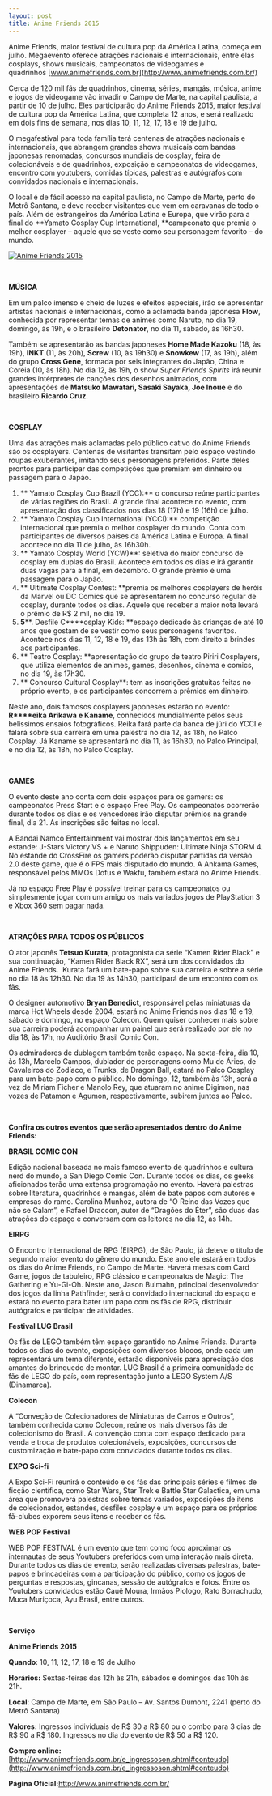 ```yaml
---
layout: post
title: Anime Friends 2015
---
```


Anime Friends, maior festival de cultura pop da América Latina, começa em julho. Megaevento oferece atrações nacionais e internacionais, entre elas cosplays, shows musicais, campeonatos de videogames e quadrinhos [www.animefriends.com.br](http://www.animefriends.com.br/)

Cerca de 120 mil fãs de quadrinhos, cinema, séries, mangás, música, anime e jogos de videogame vão invadir o Campo de Marte, na capital paulista, a partir de 10 de julho. Eles participarão do Anime Friends 2015, maior festival de cultura pop da América Latina, que completa 12 anos, e será realizado em dois fins de semana, nos dias 10, 11, 12, 17, 18 e 19 de julho.

O megafestival para toda família terá centenas de atrações nacionais e internacionais, que abrangem grandes shows musicais com bandas japonesas renomadas, concursos mundiais de cosplay, feira de colecionáveis e de quadrinhos, exposição e campeonatos de videogames, encontro com youtubers, comidas típicas, palestras e autógrafos com convidados nacionais e internacionais.

O local é de fácil acesso na capital paulista, no Campo de Marte, perto do Metrô Santana, e deve receber visitantes que vem em caravanas de todo o país. Além de estrangeiros da América Latina e Europa, que virão para a final do **Yamato Cosplay Cup International, **campeonato que premia o melhor cosplayer – aquele que se veste como seu personagem favorito – do mundo.

[![Anime Friends 2015](../content/images/2015/07/ANIME-FRIENDS.jpg)](../content/images/2015/07/ANIME-FRIENDS.jpg)

 

**MÚSICA**

Em um palco imenso e cheio de luzes e efeitos especiais, irão se apresentar artistas nacionais e internacionais, como a aclamada banda japonesa **Flow**, conhecida por representar temas de animes como Naruto, no dia 19, domingo, às 19h, e o brasileiro **Detonator**, no dia 11, sábado, às 16h30.

Também se apresentarão as bandas japoneses **Home Made Kazoku** (18, às 19h), **INKT** (11, às 20h), **Screw** (10, às 19h30) e **Snowkew** (17, às 19h), além do grupo **Cross Gene**, formada por seis integrantes do Japão, China e Coréia (10, às 18h). No dia 12, às 19h, o show *Super Friends Spirits* irá reunir grandes intérpretes de canções dos desenhos animados, com apresentações de **Matsuko Mawatari, Sasaki Sayaka, Joe Inoue** e do brasileiro **Ricardo Cruz**.

 

**COSPLAY**

Uma das atrações mais aclamadas pelo público cativo do Anime Friends são os cosplayers. Centenas de visitantes transitam pelo espaço vestindo roupas exuberantes, imitando seus personagens preferidos. Parte deles prontos para participar das competições que premiam em dinheiro ou passagem para o Japão.

1. ** Yamato Cosplay Cup Brazil (YCC):** o concurso reúne participantes de várias regiões do Brasil. A grande final acontece no evento, com apresentação dos classificados nos dias 18 (17h) e 19 (16h) de julho.
2. ** Yamato Cosplay Cup International (YCCI):** competição internacional que premia o melhor cosplayer do mundo. Conta com participantes de diversos países da América Latina e Europa. A final acontece no dia 11 de julho, às 16h30h.
3. ** Yamato Cosplay World (YCW)**: seletiva do maior concurso de cosplay em duplas do Brasil. Acontece em todos os dias e irá garantir duas vagas para a final, em dezembro. O grande prêmio é uma passagem para o Japão.
4. ** Ultimate Cosplay Contest: **premia os melhores cosplayers de heróis da Marvel ou DC Comics que se apresentarem no concurso regular de cosplay, durante todos os dias. Aquele que receber a maior nota levará o prêmio de R$ 2 mil, no dia 19.
5. **5****. Desfile C****osplay Kids: **espaço dedicado às crianças de até 10 anos que gostam de se vestir como seus personagens favoritos. Acontece nos dias 11, 12, 18 e 19, das 13h às 18h, com direito a brindes aos participantes.
6. ** Teatro Cosplay: **apresentação do grupo de teatro Piriri Cosplayers, que utiliza elementos de animes, games, desenhos, cinema e comics, no dia 19, às 17h30.
7. ** Concurso Cultural Cosplay**: tem as inscrições gratuitas feitas no próprio evento, e os participantes concorrem a prêmios em dinheiro.

Neste ano, dois famosos cosplayers japoneses estarão no evento: **R****eika Arikawa **e** Kaname**, conhecidos mundialmente pelos seus belíssimos ensaios fotográficos. Reika fará parte da banca de júri do YCCI e falará sobre sua carreira em uma palestra no dia 12, às 18h, no Palco Cosplay. Já Kaname se apresentará no dia 11, às 16h30, no Palco Principal, e no dia 12, às 18h, no Palco Cosplay.

 

**GAMES**

O evento deste ano conta com dois espaços para os gamers: os campeonatos Press Start e o espaço Free Play. Os campeonatos ocorrerão durante todos os dias e os vencedores irão disputar prêmios na grande final, dia 21. As inscrições são feitas no local.

A Bandai Namco Entertainment vai mostrar dois lançamentos em seu estande: J-Stars Victory VS + e Naruto Shippuden: Ultimate Ninja STORM 4. No estande do CrossFire os gamers poderão disputar partidas da versão 2.0 deste game, que é o FPS mais disputado do mundo. A Ankama Games, responsável pelos MMOs Dofus e Wakfu, também estará no Anime Friends.

Já no espaço Free Play é possível treinar para os campeonatos ou simplesmente jogar com um amigo os mais variados jogos de PlayStation 3 e Xbox 360 sem pagar nada.

 

**ATRAÇÕES PARA TODOS OS PÚBLICOS**

O ator japonês **Tetsuo Kurata**, protagonista da série “Kamen Rider Black” e sua continuação, “Kamen Rider Black RX”, será um dos convidados do Anime Friends.  Kurata fará um bate-papo sobre sua carreira e sobre a série no dia 18 às 12h30. No dia 19 às 14h30, participará de um encontro com os fãs.

O designer automotivo **Bryan Benedict**, responsável pelas miniaturas da marca Hot Wheels desde 2004, estará no Anime Friends nos dias 18 e 19, sábado e domingo, no espaço Colecon. Quem quiser conhecer mais sobre sua carreira poderá acompanhar um painel que será realizado por ele no dia 18, às 17h, no Auditório Brasil Comic Con.

Os admiradores de dublagem também terão espaço. Na sexta-feira, dia 10, às 13h, Marcelo Campos, dublador de personagens como Mu de Áries, de Cavaleiros do Zodíaco, e Trunks, de Dragon Ball, estará no Palco Cosplay para um bate-papo com o público. No domingo, 12, também às 13h, será a vez de Miriam Ficher e Manolo Rey, que atuaram no anime Digimon, nas vozes de Patamon e Agumon, respectivamente, subirem juntos ao Palco.

 

**Confira os outros eventos que serão apresentados dentro do Anime Friends:**

**BRASIL COMIC CON**

Edição nacional baseada no mais famoso evento de quadrinhos e cultura nerd do mundo, a San Diego Comic Con. Durante todos os dias, os geeks aficionados terão uma extensa programação no evento. Haverá palestras sobre literatura, quadrinhos e mangás, além de bate papos com autores e empresas do ramo. Carolina Munhoz, autora de “O Reino das Vozes que não se Calam”, e Rafael Draccon, autor de “Dragões do Éter”, são duas das atrações do espaço e conversam com os leitores no dia 12, às 14h.

**EIRPG**

O Encontro Internacional de RPG (EIRPG), de São Paulo, já deteve o título de segundo maior evento do gênero do mundo. Este ano ele estará em todos os dias do Anime Friends, no Campo de Marte. Haverá mesas com Card Game, jogos de tabuleiro, RPG clássico e campeonatos de Magic: The Gathering e Yu-Gi-Oh. Neste ano, Jason Bulmahn, principal desenvolvedor dos jogos da linha Pathfinder, será o convidado internacional do espaço e estará no evento para bater um papo com os fãs de RPG, distribuir autógrafos e participar de atividades.

**Festival LUG Brasil**

Os fãs de LEGO também têm espaço garantido no Anime Friends. Durante todos os dias do evento, exposições com diversos blocos, onde cada um representará um tema diferente, estarão disponíveis para apreciação dos amantes do brinquedo de montar. LUG Brasil é a primeira comunidade de fãs de LEGO do país, com representação junto a LEGO System A/S (Dinamarca).

**Colecon**

A “Conveção de Colecionadores de Miniaturas de Carros e Outros”, também conhecida como Colecon, reúne os mais diversos fãs de colecionismo do Brasil. A convenção conta com espaço dedicado para venda e troca de produtos colecionáveis, exposições, concursos de customização e bate-papo com convidados durante todos os dias.

**EXPO Sci-fi**

A Expo Sci-Fi reunirá o conteúdo e os fãs das principais séries e filmes de ficção científica, como Star Wars, Star Trek e Battle Star Galactica, em uma área que promoverá palestras sobre temas variados, exposições de itens de colecionador, estandes, desfiles cosplay e um espaço para os próprios fã-clubes exporem seus itens e receber os fãs.

**WEB POP Festival**

WEB POP FESTIVAL é um evento que tem como foco aproximar os internautas de seus Youtubers preferidos com uma interação mais direta. Durante todos os dias de evento, serão realizadas diversas palestras, bate-papos e brincadeiras com a participação do público, como os jogos de perguntas e respostas, gincanas, sessão de autógrafos e fotos. Entre os Youtubers convidados estão Cauê Moura, Irmãos Piologo, Rato Borrachudo, Muca Muriçoca, Ayu Brasil, entre outros.

 

**Serviço**

**Anime Friends 2015**

**Quando**: 10, 11, 12, 17, 18 e 19 de Julho

**Horários:** Sextas-feiras das 12h às 21h, sábados e domingos das 10h às 21h.

**Local**: Campo de Marte, em São Paulo – Av. Santos Dumont, 2241 (perto do Metrô Santana)

**Valores:** Ingressos individuais de R$ 30 a R$ 80 ou o combo para 3 dias de R$ 90 a R$ 180. Ingressos no dia do evento de R$ 50 a R$ 120.

**Compre online:**[http://www.animefriends.com.br/e_ingressoson.shtml#conteudo](http://www.animefriends.com.br/e_ingressoson.shtml#conteudo)

**Página Oficial:**[http://www.animefriends.com.br/ ](http://www.animefriends.com.br/)

 
